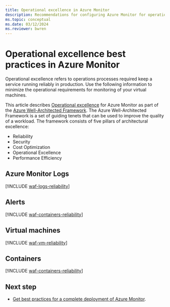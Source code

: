 ```yaml
---
title: Operational excellence in Azure Monitor
description: Recommendations for configuring Azure Monitor for operational excellence.
ms.topic: conceptual
ms.date: 03/12/2024
ms.reviewer: bwren
---
```


# Operational excellence best practices in Azure Monitor

Operational excellence refers to operations processes required keep a service running reliably in production. Use the following information to minimize the operational requirements for monitoring of your virtual machines.

This article describes [Operational excellence](/azure/architecture/framework/security/) for Azure Monitor as part of the [Azure Well-Architected Framework](/azure/architecture/framework/). The Azure Well-Architected Framework is a set of guiding tenets that can be used to improve the quality of a workload. The framework consists of five pillars of architectural excellence:

* Reliability
* Security
* Cost Optimization
* Operational Excellence
* Performance Efficiency

## Azure Monitor Logs

[!INCLUDE [waf-logs-reliability](../includes/waf-logs-operation.md)]

## Alerts

[!INCLUDE [waf-containers-reliability](../includes/waf-alerts-operation.md)]

## Virtual machines

[!INCLUDE [waf-vm-reliability](../includes/waf-vm-operation.md)]

## Containers

[!INCLUDE [waf-containers-reliability](../includes/waf-containers-operation.md)]

## Next step

* [Get best practices for a complete deployment of Azure Monitor](best-practices.md).

